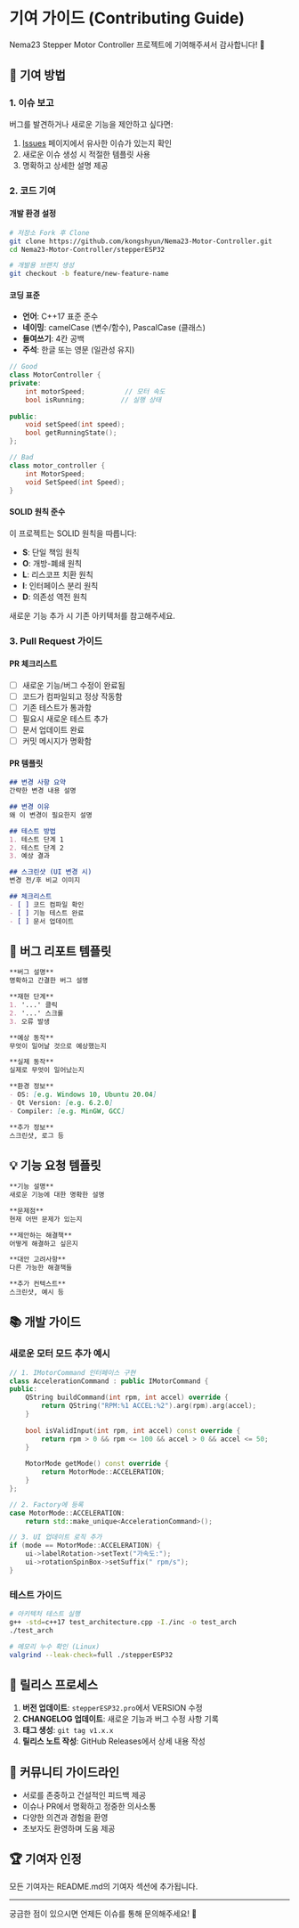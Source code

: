 # 기여 가이드 (Contributing Guide)

Nema23 Stepper Motor Controller 프로젝트에 기여해주셔서 감사합니다! 🎉

## 🚀 기여 방법

### 1. 이슈 보고
버그를 발견하거나 새로운 기능을 제안하고 싶다면:

1. [Issues](https://github.com/kongshyun/Nema23-Motor-Controller/issues) 페이지에서 유사한 이슈가 있는지 확인
2. 새로운 이슈 생성 시 적절한 템플릿 사용
3. 명확하고 상세한 설명 제공

### 2. 코드 기여

#### 개발 환경 설정
```bash
# 저장소 Fork 후 Clone
git clone https://github.com/kongshyun/Nema23-Motor-Controller.git
cd Nema23-Motor-Controller/stepperESP32

# 개발용 브랜치 생성
git checkout -b feature/new-feature-name
```

#### 코딩 표준
- **언어**: C++17 표준 준수
- **네이밍**: camelCase (변수/함수), PascalCase (클래스)
- **들여쓰기**: 4칸 공백
- **주석**: 한글 또는 영문 (일관성 유지)

```cpp
// Good
class MotorController {
private:
    int motorSpeed;          // 모터 속도
    bool isRunning;         // 실행 상태
    
public:
    void setSpeed(int speed);
    bool getRunningState();
};

// Bad
class motor_controller {
    int MotorSpeed;
    void SetSpeed(int Speed);
}
```

#### SOLID 원칙 준수
이 프로젝트는 SOLID 원칙을 따릅니다:
- **S**: 단일 책임 원칙
- **O**: 개방-폐쇄 원칙
- **L**: 리스코프 치환 원칙
- **I**: 인터페이스 분리 원칙
- **D**: 의존성 역전 원칙

새로운 기능 추가 시 기존 아키텍처를 참고해주세요.

### 3. Pull Request 가이드

#### PR 체크리스트
- [ ] 새로운 기능/버그 수정이 완료됨
- [ ] 코드가 컴파일되고 정상 작동함
- [ ] 기존 테스트가 통과함
- [ ] 필요시 새로운 테스트 추가
- [ ] 문서 업데이트 완료
- [ ] 커밋 메시지가 명확함

#### PR 템플릿
```markdown
## 변경 사항 요약
간략한 변경 내용 설명

## 변경 이유
왜 이 변경이 필요한지 설명

## 테스트 방법
1. 테스트 단계 1
2. 테스트 단계 2
3. 예상 결과

## 스크린샷 (UI 변경 시)
변경 전/후 비교 이미지

## 체크리스트
- [ ] 코드 컴파일 확인
- [ ] 기능 테스트 완료
- [ ] 문서 업데이트
```

## 🐛 버그 리포트 템플릿

```markdown
**버그 설명**
명확하고 간결한 버그 설명

**재현 단계**
1. '...' 클릭
2. '...' 스크롤
3. 오류 발생

**예상 동작**
무엇이 일어날 것으로 예상했는지

**실제 동작**
실제로 무엇이 일어났는지

**환경 정보**
- OS: [e.g. Windows 10, Ubuntu 20.04]
- Qt Version: [e.g. 6.2.0]
- Compiler: [e.g. MinGW, GCC]

**추가 정보**
스크린샷, 로그 등
```

## 💡 기능 요청 템플릿

```markdown
**기능 설명**
새로운 기능에 대한 명확한 설명

**문제점**
현재 어떤 문제가 있는지

**제안하는 해결책**
어떻게 해결하고 싶은지

**대안 고려사항**
다른 가능한 해결책들

**추가 컨텍스트**
스크린샷, 예시 등
```

## 📚 개발 가이드

### 새로운 모터 모드 추가 예시
```cpp
// 1. IMotorCommand 인터페이스 구현
class AccelerationCommand : public IMotorCommand {
public:
    QString buildCommand(int rpm, int accel) override {
        return QString("RPM:%1 ACCEL:%2").arg(rpm).arg(accel);
    }
    
    bool isValidInput(int rpm, int accel) const override {
        return rpm > 0 && rpm <= 100 && accel > 0 && accel <= 50;
    }
    
    MotorMode getMode() const override {
        return MotorMode::ACCELERATION;
    }
};

// 2. Factory에 등록
case MotorMode::ACCELERATION:
    return std::make_unique<AccelerationCommand>();

// 3. UI 업데이트 로직 추가
if (mode == MotorMode::ACCELERATION) {
    ui->labelRotation->setText("가속도:");
    ui->rotationSpinBox->setSuffix(" rpm/s");
}
```

### 테스트 가이드
```bash
# 아키텍처 테스트 실행
g++ -std=c++17 test_architecture.cpp -I./inc -o test_arch
./test_arch

# 메모리 누수 확인 (Linux)
valgrind --leak-check=full ./stepperESP32
```

## 🔄 릴리스 프로세스

1. **버전 업데이트**: `stepperESP32.pro`에서 VERSION 수정
2. **CHANGELOG 업데이트**: 새로운 기능과 버그 수정 사항 기록
3. **태그 생성**: `git tag v1.x.x`
4. **릴리스 노트 작성**: GitHub Releases에서 상세 내용 작성

## 🤝 커뮤니티 가이드라인

- 서로를 존중하고 건설적인 피드백 제공
- 이슈나 PR에서 명확하고 정중한 의사소통
- 다양한 의견과 경험을 환영
- 초보자도 환영하며 도움 제공

## 🏆 기여자 인정

모든 기여자는 README.md의 기여자 섹션에 추가됩니다.

---

궁금한 점이 있으시면 언제든 이슈를 통해 문의해주세요! 🚀